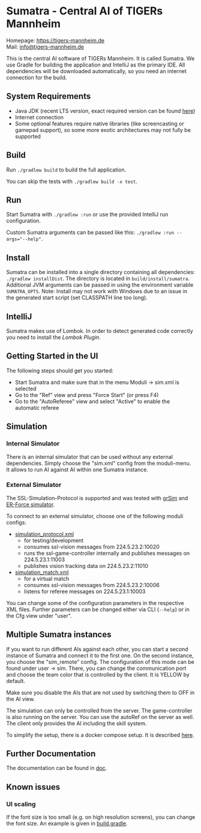 # Sumatra - Central AI of TIGERs Mannheim

Homepage: https://tigers-mannheim.de  
Mail: info@tigers-mannheim.de

This is the central AI software of TIGERs Mannheim. It is called Sumatra.
We use Gradle for building the application and IntelliJ as the primary IDE.
All dependencies will be downloaded automatically, so you need an internet connection for the build.

## System Requirements

* Java JDK (recent LTS version, exact required version can be
  found [here](buildSrc/src/main/groovy/sumatra.java.gradle))
* Internet connection
* Some optional features require native libraries (like screencasting or gamepad support), so some more exotic
  architectures may not fully be supported

## Build

Run `./gradlew build` to build the full application.

You can skip the tests with `./gradlew build -x test`.

## Run

Start Sumatra with `./gradlew :run` or use the provided IntelliJ run configuration.

Custom Sumatra arguments can be passed like this: `./gradlew :run --args="--help"`.

## Install

Sumatra can be installed into a single directory containing all dependencies: `./gradlew installDist`.
The directory is located in `build/install/sumatra`.
Additional JVM arguments can be passed in using the environment variable `SUMATRA_OPTS`.
Note: Install may not work with Windows due to an issue in the generated start script (set CLASSPATH line too long).

## IntelliJ

Sumatra makes use of Lombok. In order to detect generated code correctly you need to install the *Lombok Plugin*.

## Getting Started in the UI

The following steps should get you started:

- Start Sumatra and make sure that in the menu Moduli -> sim.xml is selected
- Go to the "Ref" view and press "Force Start" (or press F4)
- Go to the "AutoReferee" view and select "Active" to enable the automatic referee

## Simulation

### Internal Simulator

There is an internal simulator that can be used without any external dependencies.
Simply choose the "sim.xml" config from the moduli-menu.
It allows to run AI against AI within one Sumatra instance.

### External Simulator

The SSL-Simulation-Protocol is supported and was tested with [grSim](https://github.com/RoboCup-SSL/grSim)
and [ER-Force simulator](https://github.com/robotics-erlangen/framework#simulator-cli).

To connect to an external simulator, choose one of the following moduli configs:

- [simulation_protocol.xml](config/moduli/simulation_protocol.xml)
    - for testing/development
    - consumes ssl-vision messages from 224.5.23.2:10020
    - runs the ssl-game-controller internally and publishes messages on 224.5.23.1:11003
    - publishes vision tracking data on 224.5.23.2:11010
- [simulation_match.xml](config/moduli/simulation_match.xml)
    - for a virtual match
    - consumes ssl-vision messages from 224.5.23.2:10006
    - listens for referee messages on 224.5.23.1:10003

You can change some of the configuration parameters in the respective XML files.
Further parameters can be changed either via CLI (`--help`) or in the Cfg view under "user".

## Multiple Sumatra instances

If you want to run different AIs against each other, you can start a second instance of Sumatra and connect it to the
first one.
On the second instance, you choose the "sim_remote" config.
The configuration of this mode can be found under user -> sim. There, you can change the communication port and choose
the team color that is controlled by the client. It is YELLOW by default.

Make sure you disable the AIs that are not used by switching them to OFF in the AI view.

The simulation can only be controlled from the server. The game-controller is also running on the server. You can use
the autoRef on the server as well. The client only provides the AI including the skill system.

To simplify the setup, there is a docker compose setup. It is
described [here](./simulation/Readme.md).

## Further Documentation

The documentation can be found in [doc](./doc).

## Known issues

### UI scaling

If the font size is too small (e.g. on high resolution screens), you can change the font size.
An example is given in [build.gradle](build.gradle).
